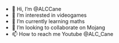 - 👋 Hi, I’m @ALCCane
- 👀 I’m interested in videogames
- 🌱 I’m currently learning maths
- 💞️ I’m looking to collaborate on Mojang
- 📫 How to reach me Youtube @ALC_Cane

<!---
ALCCane/ALCCane is a ✨ special ✨ repository because its `README.md` (this file) appears on your GitHub profile.
You can click the Preview link to take a look at your changes.
--->

